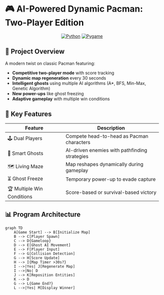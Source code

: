 # 🎮 AI-Powered Dynamic Pacman: Two-Player Edition

<div align="center">
  
  [![Python](https://img.shields.io/badge/Python-3.8%2B-blue)](https://www.python.org/)
  [![Pygame](https://img.shields.io/badge/Pygame-2.0+-green)](https://www.pygame.org/)

</div>

## 🌟 Project Overview
A modern twist on classic Pacman featuring:
- **Competitive two-player mode** with score tracking
- **Dynamic map regeneration** every 30 seconds
- **Intelligent ghosts** using multiple AI algorithms (A*, BFS, Min-Max, Genetic Algorithm)
- **New power-ups** like ghost freezing
- **Adaptive gameplay** with multiple win conditions

## 🚀 Key Features
| Feature | Description |
|---------|-------------|
| 🕹️ Dual Players | Compete head-to-head as Pacman characters |
| 🧠 Smart Ghosts | AI-driven enemies with pathfinding strategies |
| 🗺️ Living Maze | Map reshapes dynamically during gameplay |
| ⏳ Ghost Freeze | Temporary power-up to evade capture |
| 🏆 Multiple Win Conditions | Score-based or survival-based victory |

## 📊 Program Architecture
```mermaid
graph TD
    A[Game Start] --> B[Initialize Map]
    B --> C[Player Spawn]
    C --> D{Gameloop}
    D --> E[Ghost AI Movement]
    E --> F[Player Input]
    F --> G[Collision Detection]
    G --> H[Score Update]
    H --> I{Map Timer >30s?}
    I -->|Yes| J[Regenerate Map]
    I -->|No| D
    J --> K[Reposition Entities]
    K --> D
    G --> L{Game End?}
    L -->|Yes| M[Display Winner]
